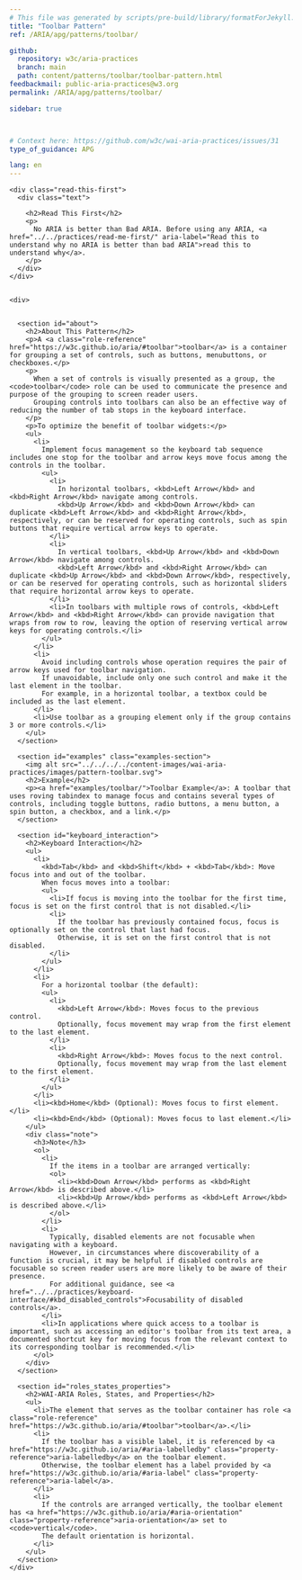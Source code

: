```yaml
---
# This file was generated by scripts/pre-build/library/formatForJekyll.js
title: "Toolbar Pattern"
ref: /ARIA/apg/patterns/toolbar/

github:
  repository: w3c/aria-practices
  branch: main
  path: content/patterns/toolbar/toolbar-pattern.html
feedbackmail: public-aria-practices@w3.org
permalink: /ARIA/apg/patterns/toolbar/

sidebar: true



# Context here: https://github.com/w3c/wai-aria-practices/issues/31
type_of_guidance: APG

lang: en
---
```

<meta charset="UTF-8" />
<meta content="width=device-width, initial-scale=1.0" name="viewport" />
<title>Toolbar Pattern</title>

<script src="../../../../content-assets/wai-aria-practices/shared/js/highlight.pack.js"></script>
<script src="../../../../content-assets/wai-aria-practices/shared/js/app.js"></script>


<link 
  rel="stylesheet"
  href="{{ '/content-assets/wai-aria-practices/styles.css' | relative_url }}"
>
<!-- Code highlighting styles -->
<link 
  rel="stylesheet"
  href="{{ '/content-assets/wai-aria-practices/shared/css/github.css' | relative_url }}"
>

<script>
const addBodyClass = undefined;
const enableSidebar = true;
if (addBodyClass) document.body.classList.add(addBodyClass);
if (enableSidebar) document.body.classList.add('has-sidebar');
</script>
    

<script>
    const parentPage = window.location.pathname.match(
      /\/(patterns|practices|about)\//
    )?.[1];
    if (parentPage) {
      const parentHref = 'a[href*="' + parentPage + '"]';
      document.querySelector(parentHref).classList.add('active');
    }
  </script>
<div>

    
    <div class="read-this-first">
      <div class="text">
        
        <h2>Read This First</h2>
        <p>
          No ARIA is better than Bad ARIA. Before using any ARIA, <a href="../../practices/read-me-first/" aria-label="Read this to understand why no ARIA is better than bad ARIA">read this to understand why</a>.
        </p>
      </div>
    </div>
  
    
    <div>
      

      <section id="about">
        <h2>About This Pattern</h2>
        <p>A <a class="role-reference" href="https://w3c.github.io/aria/#toolbar">toolbar</a> is a container for grouping a set of controls, such as buttons, menubuttons, or checkboxes.</p>
        <p>
          When a set of controls is visually presented as a group, the <code>toolbar</code> role can be used to communicate the presence and purpose of the grouping to screen reader users.
          Grouping controls into toolbars can also be an effective way of reducing the number of tab stops in the keyboard interface.
        </p>
        <p>To optimize the benefit of toolbar widgets:</p>
        <ul>
          <li>
            Implement focus management so the keyboard tab sequence includes one stop for the toolbar and arrow keys move focus among the controls in the toolbar.
            <ul>
              <li>
                In horizontal toolbars, <kbd>Left Arrow</kbd> and <kbd>Right Arrow</kbd> navigate among controls.
                <kbd>Up Arrow</kbd> and <kbd>Down Arrow</kbd> can duplicate <kbd>Left Arrow</kbd> and <kbd>Right Arrow</kbd>, respectively, or can be reserved for operating controls, such as spin buttons that require vertical arrow keys to operate.
              </li>
              <li>
                In vertical toolbars, <kbd>Up Arrow</kbd> and <kbd>Down Arrow</kbd> navigate among controls.
                <kbd>Left Arrow</kbd> and <kbd>Right Arrow</kbd> can duplicate <kbd>Up Arrow</kbd> and <kbd>Down Arrow</kbd>, respectively, or can be reserved for operating controls, such as horizontal sliders that require horizontal arrow keys to operate.
              </li>
              <li>In toolbars with multiple rows of controls, <kbd>Left Arrow</kbd> and <kbd>Right Arrow</kbd> can provide navigation that wraps from row to row, leaving the option of reserving vertical arrow keys for operating controls.</li>
            </ul>
          </li>
          <li>
            Avoid including controls whose operation requires the pair of arrow keys used for toolbar navigation.
            If unavoidable, include only one such control and make it the last element in the toolbar.
            For example, in a horizontal toolbar, a textbox could be included as the last element.
          </li>
          <li>Use toolbar as a grouping element only if the group contains 3 or more controls.</li>
        </ul>
      </section>

      <section id="examples" class="examples-section">
        <img alt src="../../../../content-images/wai-aria-practices/images/pattern-toolbar.svg">
        <h2>Example</h2>
        <p><a href="examples/toolbar/">Toolbar Example</a>: A toolbar that uses roving tabindex to manage focus and contains several types of controls, including toggle buttons, radio buttons, a menu button, a spin button, a checkbox, and a link.</p>
      </section>

      <section id="keyboard_interaction">
        <h2>Keyboard Interaction</h2>
        <ul>
          <li>
            <kbd>Tab</kbd> and <kbd>Shift</kbd> + <kbd>Tab</kbd>: Move focus into and out of the toolbar.
            When focus moves into a toolbar:
            <ul>
              <li>If focus is moving into the toolbar for the first time, focus is set on the first control that is not disabled.</li>
              <li>
                If the toolbar has previously contained focus, focus is optionally set on the control that last had focus.
                Otherwise, it is set on the first control that is not disabled.
              </li>
            </ul>
          </li>
          <li>
            For a horizontal toolbar (the default):
            <ul>
              <li>
                <kbd>Left Arrow</kbd>: Moves focus to the previous control.
                Optionally, focus movement may wrap from the first element to the last element.
              </li>
              <li>
                <kbd>Right Arrow</kbd>: Moves focus to the next control.
                Optionally, focus movement may wrap from the last element to the first element.
              </li>
            </ul>
          </li>
          <li><kbd>Home</kbd> (Optional): Moves focus to first element.</li>
          <li><kbd>End</kbd> (Optional): Moves focus to last element.</li>
        </ul>
        <div class="note">
          <h3>Note</h3>
          <ol>
            <li>
              If the items in a toolbar are arranged vertically:
              <ol>
                <li><kbd>Down Arrow</kbd> performs as <kbd>Right Arrow</kbd> is described above.</li>
                <li><kbd>Up Arrow</kbd> performs as <kbd>Left Arrow</kbd> is described above.</li>
              </ol>
            </li>
            <li>
              Typically, disabled elements are not focusable when navigating with a keyboard.
              However, in circumstances where discoverability of a function is crucial, it may be helpful if disabled controls are focusable so screen reader users are more likely to be aware of their presence.
              For additional guidance, see <a href="../../practices/keyboard-interface/#kbd_disabled_controls">Focusability of disabled controls</a>.
            </li>
            <li>In applications where quick access to a toolbar is important, such as accessing an editor's toolbar from its text area, a documented shortcut key for moving focus from the relevant context to its corresponding toolbar is recommended.</li>
          </ol>
        </div>
      </section>

      <section id="roles_states_properties">
        <h2>WAI-ARIA Roles, States, and Properties</h2>
        <ul>
          <li>The element that serves as the toolbar container has role <a class="role-reference" href="https://w3c.github.io/aria/#toolbar">toolbar</a>.</li>
          <li>
            If the toolbar has a visible label, it is referenced by <a href="https://w3c.github.io/aria/#aria-labelledby" class="property-reference">aria-labelledby</a> on the toolbar element.
            Otherwise, the toolbar element has a label provided by <a href="https://w3c.github.io/aria/#aria-label" class="property-reference">aria-label</a>.
          </li>
          <li>
            If the controls are arranged vertically, the toolbar element has <a href="https://w3c.github.io/aria/#aria-orientation" class="property-reference">aria-orientation</a> set to <code>vertical</code>.
            The default orientation is horizontal.
          </li>
        </ul>
      </section>
    </div>
  
  
</div>
<script
  src="{{ '/content-assets/wai-aria-practices/shared/js/skipto.js' | relative_url }}"
  data-skipto="colorTheme:aria; displayOption:popup; containerElement:div"
></script>

